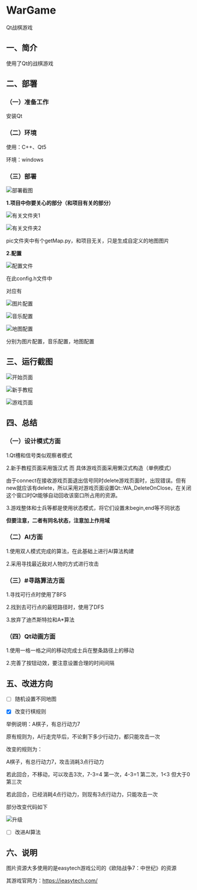# WarGame
Qt战棋游戏

## 一、简介

使用了Qt的战棋游戏

## 二、部署

### （一）准备工作

安装Qt

### （二）环境

使用：C++、Qt5

环境：windows

### （三）部署

![部署截图](/PhotoInReadme/部署截图.png)

**1.项目中你要关心的部分（和项目有关的部分）**

![有关文件夹1](/PhotoInReadme/有关文件夹1.jpg)

![有关文件夹2](/PhotoInReadme/有关文件夹2.jpg)

pic文件夹中有个getMap.py，和项目无关，只是生成自定义的地图图片

**2.配置**

![配置文件](/PhotoInReadme/配置文件.jpg)

在此config.h文件中

对应有

![图片配置](/PhotoInReadme/图片配置.jpg)

![音乐配置](/PhotoInReadme/音乐配置.jpg)

![地图配置](/PhotoInReadme/地图配置.jpg)

分别为图片配置，音乐配置，地图配置

## 三、运行截图

![开始页面](/PhotoInReadme/开始界面.png)

![新手教程](/PhotoInReadme/新手教程.png)

![游戏页面](/PhotoInReadme/游戏界面.png)

## 四、总结

### （一）设计模式方面

1.Qt槽和信号类似观察者模式

2.新手教程页面采用饿汉式 而 具体游戏页面采用懒汉式构造（单例模式）

由于connect在接收游戏页面退出信号同时delete游戏页面时，出现错误。但有new就应该有delete，所以采用对游戏页面设置Qt::WA_DeleteOnClose，在关闭这个窗口时Qt能够自动回收该窗口所占用的资源。

3.游戏整体和士兵等都是使用状态模式，将它们设置未begin,end等不同状态

**但要注意，二者有同名状态，注意加上作用域**

### （二）AI方面

1.使用双人模式完成的算法，在此基础上进行AI算法构建


2.采用寻找最近敌对人物的方式进行攻击


### （三）#寻路算法方面

1.寻找可行点时使用了BFS


2.找到去可行点的最短路径时，使用了DFS


3.放弃了迪杰斯特拉和A*算法


### （四）Qt动画方面

1.使用一格一格之间的移动完成士兵在整条路径上的移动


2.完善了按钮动效，要注意设置合理的时间间隔


## 五、改进方向

 - [ ] 随机设置不同地图


 - [x] 改变行棋规则

举例说明：A棋子，有总行动力7

原有规则为，A行走完毕后，不论剩下多少行动力，都只能攻击一次

改变的规则为：

A棋子，有总行动力7，攻击消耗3点行动力

若此回合，不移动，可以攻击3次，7-3=4 第一次，4-3=1 第二次，1<3 但大于0 第三次

若此回合，已经消耗4点行动力，则现有3点行动力，只能攻击一次

部分改变代码如下

![升级](/PhotoInReadme/升级.jpg)

 - [ ] 改进AI算法

## 六、说明

图片资源大多使用的是easytech游戏公司的《欧陆战争7：中世纪》的资源

其游戏官网为：https://ieasytech.com/
